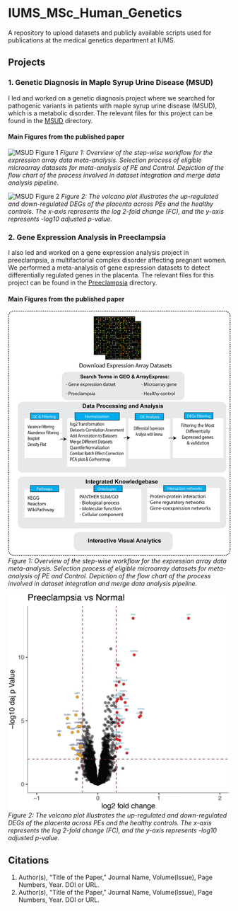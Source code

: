 # IUMS_MSc_Human_Genetics

A repository to upload datasets and publicly available scripts used for publications at the medical genetics department at IUMS.

## Projects

### 1. Genetic Diagnosis in Maple Syrup Urine Disease (MSUD)
I led and worked on a genetic diagnosis project where we searched for pathogenic variants in patients with maple syrup urine disease (MSUD), which is a metabolic disorder. The relevant files for this project can be found in the [MSUD](MSUD/) directory.

#### Main Figures from the published paper
![MSUD Figure 1](MSUD/1-s2.0-S2210778921000386-gr1_lrg.jpg)
*Figure 1: Overview of the step-wise workflow for the expression array data meta-analysis. Selection process of eligible microarray datasets for meta-analysis of PE and Control. Depiction of the flow chart of the process involved in dataset integration and merge data analysis pipeline.*

![MSUD Figure 2](MSUD/1-s2.0-S2210778921000386-gr6_lrg.jpg)
*Figure 2: The volcano plot illustrates the up-regulated and down-regulated DEGs of the placenta across PEs and the healthy controls. The x-axis represents the log 2-fold change (FC), and the y-axis represents -log10 adjusted p-value.*

### 2. Gene Expression Analysis in Preeclampsia
I also led and worked on a gene expression analysis project in preeclampsia, a multifactorial complex disorder affecting pregnant women. We performed a meta-analysis of gene expression datasets to detect differentially regulated genes in the placenta. The relevant files for this project can be found in the [Preeclampsia](Preeclampsia/) directory.

#### Main Figures from the published paper
![Preeclampsia Figure 1](Preeclampsia/1-s2.0-S2210778921000386-gr1_lrg.jpg)
*Figure 1: Overview of the step-wise workflow for the expression array data meta-analysis. Selection process of eligible microarray datasets for meta-analysis of PE and Control. Depiction of the flow chart of the process involved in dataset integration and merge data analysis pipeline.*

![Preeclampsia Figure 2](Preeclampsia/1-s2.0-S2210778921000386-gr6_lrg.jpg)
*Figure 2: The volcano plot illustrates the up-regulated and down-regulated DEGs of the placenta across PEs and the healthy controls. The x-axis represents the log 2-fold change (FC), and the y-axis represents -log10 adjusted p-value.*

## Citations
1. Author(s), "Title of the Paper," Journal Name, Volume(Issue), Page Numbers, Year. DOI or URL.
2. Author(s), "Title of the Paper," Journal Name, Volume(Issue), Page Numbers, Year. DOI or URL.